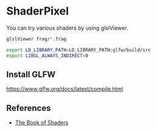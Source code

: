 # ShaderPixel

You can try various shaders by using glslViewer.

```bash
glslViewer frag/*.frag
```

```bash
export LD_LIBRARY_PATH=LD_LIBRARY_PATH:glfw/build/src
export LIBGL_ALWAYS_INDIRECT=0
```

## Install GLFW
https://www.glfw.org/docs/latest/compile.html

## References
- [The Book of Shaders](https://thebookofshaders.com/)
